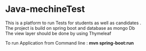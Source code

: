 # Java-mechineTest
This is a platform to run Tests for students as well as  candidates .  </br>
The project is build on spring boot and database as mongo Db </br>
The view layer should be done by using Thymeleaf

<p>To run Application from Command line :    <b> mvn spring-boot:run </b></p>
